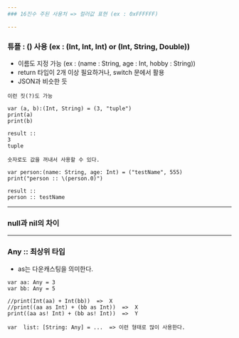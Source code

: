 ```yaml
---
### 16진수 주된 사용처 => 컬러값 표현 (ex : 0xFFFFFF)

---
```


### 튜플 : () 사용 (ex : (Int, Int, Int) or (Int, String, Double))
* 이름도 지정 가능 (ex : (name : String, age : Int, hobby : String))
* return 타입이 2개 이상 필요하거나, switch 문에서 활용
* JSON과 비슷한 듯

<pre>
<code>이런 짓(?)도 가능

var (a, b):(Int, String) = (3, "tuple")
print(a)
print(b)

result :: 
3
tuple</code>
</pre>

<pre>
<code>숫자로도 값을 꺼내서 사용할 수 있다.

var person:(name: String, age: Int) = ("testName", 555)
print("person :: \(person.0)")

result ::
person :: testName</code>
</pre>


---

### null과 nil의 차이


---


### Any :: 최상위 타입

* as는 다운캐스팅을 의미한다.

<pre>
<code>var aa: Any = 3
var bb: Any = 5

//print(Int(aa) + Int(bb))  =>  X
//print((aa as Int) + (bb as Int))  =>  X
print((aa as! Int) + (bb as! Int))  =>  Y

var  list: [String: Any] = ...  => 이런 형태로 많이 사용한다.</code>
</pre>



